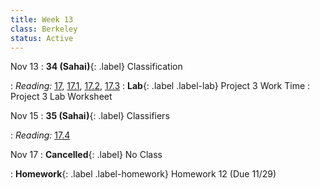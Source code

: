 ```yaml
---
title: Week 13
class: Berkeley
status: Active
---
```


Nov 13
: **34 (Sahai)**{: .label} Classification
 <!-- : [Slides]() &#8226; [Demos]()-->
   <!-- &#8226; [Video](https://bcourses.berkeley.edu/courses/1528314/external_tools/78985) -->
: *Reading:* [17](https://inferentialthinking.com/chapters/17/Classification.html), [17.1](https://inferentialthinking.com/chapters/17/1/Nearest_Neighbors.html), [17.2](https://inferentialthinking.com/chapters/17/2/Training_and_Testing.html), [17.3](https://inferentialthinking.com/chapters/17/3/Rows_of_Tables.html)
: **Lab**{: .label .label-lab} Project 3 Work Time
  : Project 3 Lab Worksheet

Nov 15
: **35 (Sahai)**{: .label} Classifiers
  <!-- : [Slides]() &#8226; [Demos]()-->
   <!-- &#8226; [Video](https://bcourses.berkeley.edu/courses/1528314/external_tools/78985) -->
: *Reading:* [17.4](https://inferentialthinking.com/chapters/17/4/Implementing_the_Classifier.html)

Nov 17
: **Cancelled**{: .label} No Class
  <!-- : [Slides]() &#8226; [Demos]()-->
   <!-- &#8226; [Video](https://bcourses.berkeley.edu/courses/1528314/external_tools/78985) -->
: **Homework**{: .label .label-homework} Homework 12 (Due 11/29)
